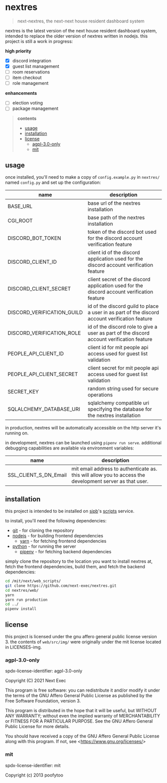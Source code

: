 # nextres

> next-nextres, the next-next house resident dashboard system

nextres is the latest version of the next house resident dashboard system, intended to replace the older version of nextres written in nodejs.
this project is still a work in progress:

**high priority**

- [x] discord integration
- [x] guest list management
- [ ] room reservations
- [ ] item checkout
- [ ] role management

**enhancements**

- [ ] election voting
- [ ] package management

> **contents**
>
> - [usage](#usage)
> - [installation](#installation)
> - [license](#license)
>   - [agpl-3.0-only](#agpl-30-only)
>   - [mit](#mit)

## usage

once installed, you'll need to make a copy of `config.example.py` in `nextres/` named `config.py` and set up the configuration:

| name | description |
| --- | --- |
| BASE_URL | base url of the nextres installation |
| CGI_ROOT | base path of the nextres installation |
| DISCORD_BOT_TOKEN | token of the discord bot used for the discord account verification feature |
| DISCORD_CLIENT_ID | client id of the discord application used for the discord account verification feature |
| DISCORD_CLIENT_SECRET | client secret of the discord application used for the discord account verification feature |
| DISCORD_VERIFICATION_GUILD | id of the discord guild to place a user in as part of the discord account verification feature |
| DISCORD_VERIFICATION_ROLE | id of the discord role to give a user as part of the discord account verification feature |
| PEOPLE_API_CLIENT_ID | client id for mit people api access used for guest list validation |
| PEOPLE_API_CLIENT_SECRET | client secret for mit people api access used for guest list validation |
| SECRET_KEY | random string used for secure operations |
| SQLALCHEMY_DATABASE_URI | sqlalchemy compatible uri specifying the database for the nextres installation |

in production, nextres will be automatically accessible on the http server it's running on.

in development, nextres can be launched using `pipenv run serve`.
additional debugging capabilities are available via environment variables:

| name | description |
| --- | --- |
| SSL_CLIENT_S_DN_Email | mit email address to authenticate as. this will allow you to access the development server as that user. |

## installation

this project is intended to be installed on [sipb](https://sipb.mit.edu/)'s [scripts](https://scripts.mit.edu/) service.

to install, you'll need the following dependencies:

- [git](https://git-scm.com/) - for cloning the repository
- [nodejs](https://nodejs.org/) - for building frontend dependencies
  - [yarn](https://yarnpkg.com/) - for fetching frontend dependencies
- [python](https://www.python.org/) - for running the server
  - [pipenv](https://pipenv.pypa.io/en/latest/) - for fetching backend dependencies

simply clone the repository to the location you want to install nextres at, fetch the frontend dependencies, build them, and fetch the backend dependencies:

```bash
cd /mit/next/web_scripts/
git clone https://github.com/next-exec/nextres.git
cd nextres/web/
yarn
yarn run production
cd ../
pipenv install
```

## license

this project is licensed under the gnu affero general public license version 3. the contents of `web/src/img/` were originally under the mit license located in LICENSES-img.

### agpl-3.0-only

spdx-license-identifier: agpl-3.0-only

Copyright (C) 2021 Next Exec

This program is free software: you can redistribute it and/or modify it under the terms of the GNU Affero General Public License as published by the Free Software Foundation, version 3.

This program is distributed in the hope that it will be useful, but WITHOUT ANY WARRANTY; without even the implied warranty of MERCHANTABILITY or FITNESS FOR A PARTICULAR PURPOSE. See the GNU Affero General Public License for more details.

You should have received a copy of the GNU Affero General Public License along with this program. If not, see \<<https://www.gnu.org/licenses/>>

### mit

spdx-license-identifier: mit

Copyright (c) 2013 poofytoo
